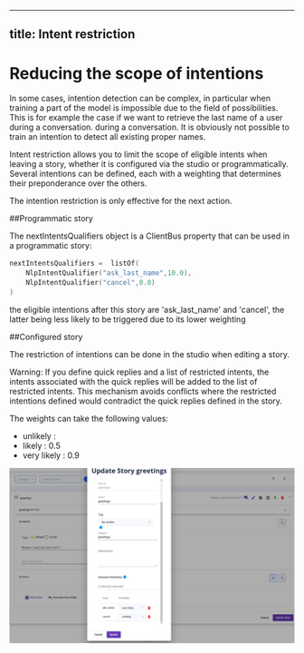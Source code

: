 
---
title:  Intent restriction
---
# Reducing the scope of intentions

In some cases, intention detection can be complex, in particular when training a part of the model is impossible due to the field of possibilities.
This is for example the case if we want to retrieve the last name of a user during a conversation.
during a conversation. It is obviously not possible to train an intention to detect all existing proper names.

Intent restriction allows you to limit the scope of eligible intents when leaving a story, whether it is configured via the studio or programmatically. Several intentions can be defined, each with a weighting that determines their preponderance over the others.

The intention restriction is only effective for the next action.


##Programmatic story

The nextIntentsQualifiers object is a ClientBus property that can be used in a programmatic story:
```kotlin
nextIntentsQualifiers =  listOf(
    NlpIntentQualifier("ask_last_name",10.0),
    NlpIntentQualifier("cancel",0.0)
)
```

the eligible intentions after this story are 'ask_last_name' and 'cancel', the latter being less likely to be triggered due to its lower weighting

##Configured story

The restriction of intentions can be done in the studio when editing a story.

Warning: If you define quick replies and a list of restricted intents, the intents associated with the quick replies will be added to the list of restricted intents.
This mechanism avoids conflicts where the restricted intentions defined would contradict the quick replies defined in the story.

The weights can take the following values:
* unlikely :
* likely : 0.5
* very likely : 0.9

![intents_restrictions_studio](../img/restricted_intents.png "Restrictions d'intentions dans  une story configurée")
